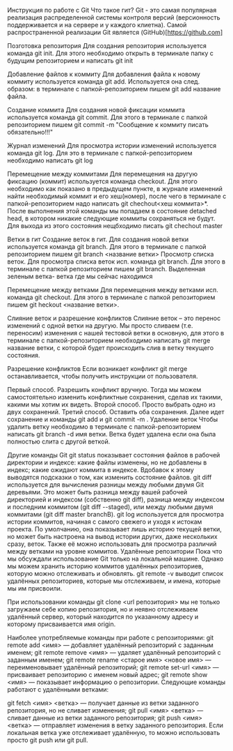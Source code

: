 Инструкция по работе с Git
Что такое гит?
Git - это самая популярная реализация распределенной системы контроля версий (версионность поддерживается и на сервере и у каждого клиетна). Самой распространенной реализации Git является (GitHub)[https://github.com]

Позготовка репозитория
Для создания репозитория используется команда git init. Для этого необходимо открыть в терминале папку с будущим репозиторием и написать git init

Добавление файлов к коммиту
Для добавления файла к новому коммиту используется команда git add. Используется она след. образом: в терминале с папкой-репозиторием пишем git add название файла.

Создание коммита
Для создания новой фиксации коммита используется команда git commit. Для этого в терминале с папкой репозиторием пишем git commit -m "Сообщение к коммиту писать обязательно!!!"

Журнал изменений
Для просмотра истории изменений используется команда git log. Для это в терминале с папкой-репозиторием необходимо написать git log

Перемещение между коммитами
Для перемещения на другую фиксацию (коммит) используется команда checkout. Для этого необходимо как показано в предыдущем пункте, в журнале изменений найти необходимый коммит и его хеш(номер), после чего в терминале с папкой-репозиторием надо написать git chechout<хеш коммита>*. После выполнения этой команды мы попадаем в состояние detached head, в котором никакие следующие коммиты сохраняться не будут. Для выхода из этого состояния нещбходимо писать git chechout master

Ветки в гит
Создание веток в гит. Для создания новой ветки используется команда git branch. Для этого в терминале с папкой репозиторием пишем git branch <название ветки>
Просмотр списка веток.
Для просмотра списка веток исп. команда git branch. Для этого в терминале с папкой репозиторием пишем git branch. Выделенная зеленым ветка- ветка где мы сейчас находимся

Перемещение между ветками
Для перемещения между ветками исп. команда git checkout. Для этого в терминале с папкой репозиторием пишем git heckout <название ветки>.

Слияние веток и разрешение конфликтов
Cлияние веток – это перенос изменений с одной ветки на другую.
Мы просто сливаем (т.е. переносим) изменения с нашей тестовой ветки в основную, для этого в терминале с папкой-репозиторием необходимо написать git merge название ветки, с которой будет происходить слив в ветку текущего состояния.

Разрешение конфликтов
Если возникает конфликт git merge останавливается, чтобы получить инструкции от пользователя.

Первый способ. Разрешить конфликт вручную. Тогда мы можем самостоятельно изменить конфликтные сохранения, сделав их такими, какими мы хотим их видеть.
Второй способ. Просто выбрать одно из двух сохранений.
Третий способ. Оставить оба сохранения. Далее идет сохранение и команды git add и git commit -m .
Удаление веток
Чтобы удалить ветку необходимо в терминале с папкой-репозиторием написать git branch -d имя ветки. Ветка будет удалена если она была полностью слита с другой веткой.

Другие команды Git
git status показывает состояния файлов в рабочей директории и индексе: какие файлы изменены, но не добавлены в индекс; какие ожидают коммита в индексе. Вдобавок к этому выводятся подсказки о том, как изменить состояние файлов.
git diff используется для вычисления разницы между любыми двумя Git деревьями. Это может быть разница между вашей рабочей директорией и индексом (собственно git diff), разница между индексом и последним коммитом (git diff --staged), или между любыми двумя коммитами (git diff master branchB).
git log используется для просмотра истории коммитов, начиная с самого свежего и уходя к истокам проекта. По умолчанию, она показывает лишь историю текущей ветки, но может быть настроена на вывод истории других, даже нескольких сразу, веток. Также её можно использовать для просмотра различий между ветками на уровне коммитов.
Удалённые репозитории
Пока что мы обсуждали использование Git только на локальной машине. Однако мы можем хранить историю коммитов удалённых репозиториев, которую можно отслеживать и обновлять. git remote -v выводит список удалённых репозиториев, которые мы отслеживаем, и имена, которые мы им присвоили.

При использовании команды git clone <url репозитория> мы не только загружаем себе копию репозитория, но и неявно отслеживаем удалённый сервер, который находится по указанному адресу и которому присваивается имя origin.

Наиболее употребляемые команды при работе с репозиториями:
git remote add <имя> — добавляет удалённый репозиторий с заданным именем; git remote remove <имя> — удаляет удалённый репозиторий с заданным именем; git remote rename <старое имя> <новое имя> — переименовывает удалённый репозиторий; git remote set-url <имя> — присваивает репозиторию с именем новый адрес; git remote show <имя> — показывает информацию о репозитории. Следующие команды работают с удалёнными ветками:

git fetch <имя> <ветка> — получает данные из ветки заданного репозитория, но не сливает изменения; git pull <имя> <ветка> — сливает данные из ветки заданного репозитория; git push <имя> <ветка> — отправляет изменения в ветку заданного репозитория. Если локальная ветка уже отслеживает удалённую, то можно использовать просто git push или git pull.

